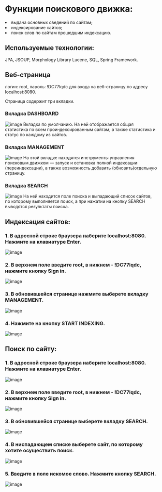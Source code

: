 # Функции поискового движка:
 
<li>выдача основных сведений по сайтам;</li>
<li>индексирование сайтов;</li>
<li>поиск слов по сайтам прошедшим индексацию.</li>

## Используемые технологии:
JPA, JSOUP, Morphology Library Lucene, SQL, Spring Framework.  

## Веб-страница
<p>
логин: root, пароль: !DC77lqdc для входа на веб-страницу по адресу localhost:8080.
<p>
Страница содержит три вкладки.

### Вкладка DASHBOARD
![image](https://github.com/vlad17774/SearchEngine/tree/master/images/Dashboard.jpg)
Вкладка по умолчанию. На ней отображается общая статистика по всем проиндексированным сайтам, а также статистика и 
статус по каждому из сайтов.

### Вкладка MANAGEMENT
![image](https://github.com/vlad17774/SearchEngine/tree/master/images/Management.jpg)
На этой вкладке находятся инструменты управления поисковым движком — запуск и остановка полной индексации
(переиндексации), а также возможность добавить (обновить)отдельную страницу.

### Вкладка SEARCH
![image](https://github.com/vlad17774/SearchEngine/tree/master/images/Search.jpg)
На ней находится поле поиска и выпадающий список сайтов, по которому выполняется поиск, а при нажатии на кнопку SEARCH 
выводятся результаты поиска.

## Индексация сайтов:

### 1.	В адресной строке браузера наберите localhost:8080. Нажмите на клавиатуре Enter.
![image](https://github.com/vlad17774/SearchEngine/tree/master/images/1.jpg)

### 2.	В верхнем поле введите root, в нижнем - !DC77lqdc, нажмите кнопку Sign in.
![image](https://github.com/vlad17774/SearchEngine/tree/master/images/1.5.jpg)

### 3.	В обновившейся странице нажмите выберете вкладку MANAGEMENT.
![image](https://github.com/vlad17774/SearchEngine/tree/master/images/2.jpg)

### 4.	Нажмите на кнопку START INDEXING.
![image](https://github.com/vlad17774/SearchEngine/tree/master/images/3.jpg)


## Поиск по сайту:

### 1.	В адресной строке браузера наберите localhost:8080. Нажмите на клавиатуре Enter.
![image](https://github.com/vlad17774/SearchEngine/tree/master/images/1.jpg)

### 2.	В верхнем поле введите root, в нижнем - !DC77lqdc, нажмите кнопку Sign in.
![image](https://github.com/vlad17774/SearchEngine/tree/master/images/1.5.jpg)

### 3.	В обновившейся странице выберете вкладку SEARCH.
![image](https://github.com/vlad17774/SearchEngine/tree/master/images/4.jpg)

### 4.	В ниспадающем списке выберете сайт, по которому хотите осуществить поиск.
![image](https://github.com/vlad17774/SearchEngine/tree/master/images/5.jpg)

### 5.	Введите в поле искомое слово. Нажмите кнопку SEARCH.
![image](https://github.com/vlad17774/SearchEngine/tree/master/images/6.jpg)


